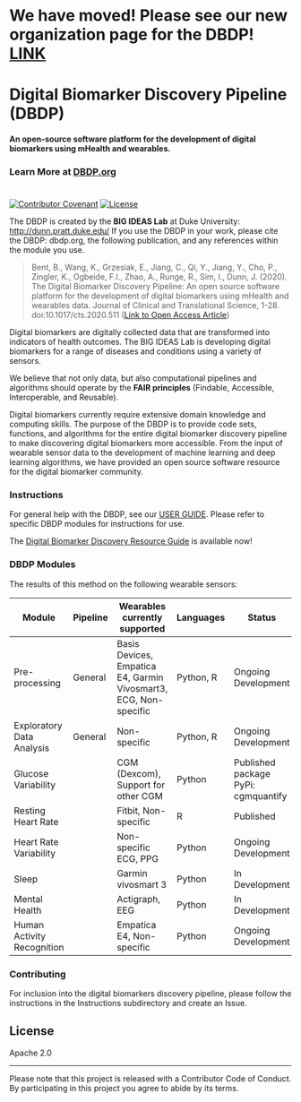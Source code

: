 # We have moved! Please see our new organization page for the DBDP! [LINK](https://github.com/DigitalBiomarkerDiscoveryPipeline)

# Digital Biomarker Discovery Pipeline (DBDP)
#### An open-source software platform for the development of digital biomarkers using mHealth and wearables.
### Learn More at [DBDP.org](dbdp.org) 
#

[![Contributor Covenant](https://img.shields.io/badge/Contributor%20Covenant-v2.0%20adopted-ff69b4.svg)](code_of_conduct.md) [![License](https://img.shields.io/badge/License-Apache%202.0-blue.svg)](https://opensource.org/licenses/Apache-2.0)

The DBDP is created by the **BIG IDEAS Lab** at Duke University: http://dunn.pratt.duke.edu/
If you use the DBDP in your work, please cite the DBDP: dbdp.org, the following publication, and any references within the module you use.

> Bent, B., Wang, K., Grzesiak, E., Jiang, C., Qi, Y., Jiang, Y., Cho, P., Zingler, K., Ogbeide, F.I., Zhao, A., Runge, R., Sim, I., Dunn, J. (2020). The Digital Biomarker      Discovery Pipeline: An open source software platform for the development of digital biomarkers using mHealth and wearables data. Journal of Clinical and Translational Science, 1-28. doi:10.1017/cts.2020.511 ([Link to Open Access Article](https://www.cambridge.org/core/journals/journal-of-clinical-and-translational-science/article/digital-biomarker-discovery-pipeline-an-open-source-software-platform-for-the-development-of-digital-biomarkers-using-mhealth-and-wearables-data/A6696CEF138247077B470F4800090E63))

Digital biomarkers are digitally collected data that are transformed into indicators of health outcomes. The BIG IDEAS Lab is developing digital biomarkers for a range of diseases and conditions using a variety of sensors. 

We believe that not only data, but also computational pipelines and algorithms should operate by the **FAIR principles** (Findable, Accessible, Interoperable, and Reusable).

Digital biomarkers currently require extensive domain knowledge and computing skills. The purpose of the DBDP is to provide code sets, functions, and algorithms for the entire digital biomarker discovery pipeline to make discovering digital biomarkers more accessible. From the input of wearable sensor data to the development of machine learning and deep learning algorithms, we have provided an open source software resource for the digital biomarker community. 


### Instructions

For general help with the DBDP, see our [USER GUIDE](https://github.com/Big-Ideas-Lab/DBDP/wiki/User-Guide).
Please refer to specific DBDP modules for instructions for use. 

The [Digital Biomarker Discovery Resource Guide](https://github.com/Big-Ideas-Lab/DBDP/wiki/Digital-Biomarker-Discovery-Resources) is available now!



### DBDP Modules

The results of this method on the following wearable sensors:

| Module | Pipeline | Wearables currently supported | Languages | Status |
| ------ | ------ | ------ | ------ | ------ | 
| Pre-processing | General | Basis Devices, Empatica E4, Garmin Vivosmart3, ECG, Non-specific | Python, R | Ongoing Development |
| Exploratory Data Analysis | General | Non-specific | Python, R | Ongoing Development |
| Glucose Variability |  | CGM (Dexcom), Support for other CGM | Python | Published package PyPi: cgmquantify |
| Resting Heart Rate |  | Fitbit, Non-specific | R | Published |
| Heart Rate Variability |  | Non-specific ECG, PPG | Python | Ongoing Development |
| Sleep |  | Garmin vivosmart 3 | Python | In Development |
| Mental Health |  | Actigraph, EEG | Python | In Development |
| Human Activity Recognition |  | Empatica E4, Non-specific | Python | Ongoing Development |




### Contributing

For inclusion into the digital biomarkers discovery pipeline, please follow the instructions in the Instructions subdirectory and create an Issue.


License
----

Apache 2.0

***
Please note that this project is released with a Contributor Code of Conduct. By participating in this project you agree to abide by its terms.


[//]: # (These are reference links used in the body of this note and get stripped out when the markdown processor does its job. There is no need to format nicely because it shouldn't be seen. Thanks SO - http://stackoverflow.com/questions/4823468/store-comments-in-markdown-syntax)


   [dill]: <https://github.com/joemccann/dillinger>
   [git-repo-url]: <https://github.com/joemccann/dillinger.git>
   [john gruber]: <http://daringfireball.net>
   [df1]: <http://daringfireball.net/projects/markdown/>
   [markdown-it]: <https://github.com/markdown-it/markdown-it>
   [Ace Editor]: <http://ace.ajax.org>
   [node.js]: <http://nodejs.org>
   [Twitter Bootstrap]: <http://twitter.github.com/bootstrap/>
   [jQuery]: <http://jquery.com>
   [@tjholowaychuk]: <http://twitter.com/tjholowaychuk>
   [express]: <http://expressjs.com>
   [AngularJS]: <http://angularjs.org>
   [Gulp]: <http://gulpjs.com>

   [PlDb]: <https://github.com/joemccann/dillinger/tree/master/plugins/dropbox/README.md>
   [PlGh]: <https://github.com/joemccann/dillinger/tree/master/plugins/github/README.md>
   [PlGd]: <https://github.com/joemccann/dillinger/tree/master/plugins/googledrive/README.md>
   [PlOd]: <https://github.com/joemccann/dillinger/tree/master/plugins/onedrive/README.md>
   [PlMe]: <https://github.com/joemccann/dillinger/tree/master/plugins/medium/README.md>
   [PlGa]: <https://github.com/RahulHP/dillinger/blob/master/plugins/googleanalytics/README.md>
